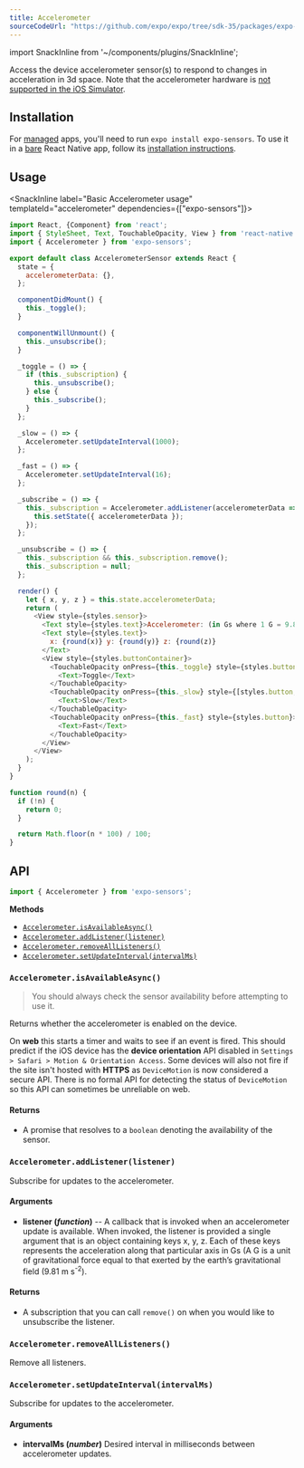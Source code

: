 ```yaml
---
title: Accelerometer
sourceCodeUrl: "https://github.com/expo/expo/tree/sdk-35/packages/expo-sensors"
---
```


import SnackInline from '~/components/plugins/SnackInline';


Access the device accelerometer sensor(s) to respond to changes in acceleration in 3d space. Note that the accelerometer hardware is [not supported in the iOS Simulator](../../workflow/ios-simulator/#limitations).

## Installation

For [managed](../../introduction/managed-vs-bare/#managed-workflow) apps, you'll need to run `expo install expo-sensors`. To use it in a [bare](../../introduction/managed-vs-bare/#bare-workflow) React Native app, follow its [installation instructions](https://github.com/expo/expo/tree/master/packages/expo-sensors).

## Usage

<SnackInline label="Basic Accelerometer usage" templateId="accelerometer" dependencies={["expo-sensors"]}>

```javascript
import React, {Component} from 'react';
import { StyleSheet, Text, TouchableOpacity, View } from 'react-native';
import { Accelerometer } from 'expo-sensors';

export default class AccelerometerSensor extends React {
  state = {
    accelerometerData: {},
  };

  componentDidMount() {
    this._toggle();
  }

  componentWillUnmount() {
    this._unsubscribe();
  }

  _toggle = () => {
    if (this._subscription) {
      this._unsubscribe();
    } else {
      this._subscribe();
    }
  };

  _slow = () => {
    Accelerometer.setUpdateInterval(1000);
  };

  _fast = () => {
    Accelerometer.setUpdateInterval(16);
  };

  _subscribe = () => {
    this._subscription = Accelerometer.addListener(accelerometerData => {
      this.setState({ accelerometerData });
    });
  };

  _unsubscribe = () => {
    this._subscription && this._subscription.remove();
    this._subscription = null;
  };

  render() {
    let { x, y, z } = this.state.accelerometerData;
    return (
      <View style={styles.sensor}>
        <Text style={styles.text}>Accelerometer: (in Gs where 1 G = 9.81 m s^-2)</Text>
        <Text style={styles.text}>
          x: {round(x)} y: {round(y)} z: {round(z)}
        </Text>
        <View style={styles.buttonContainer}>
          <TouchableOpacity onPress={this._toggle} style={styles.button}>
            <Text>Toggle</Text>
          </TouchableOpacity>
          <TouchableOpacity onPress={this._slow} style={[styles.button, styles.middleButton]}>
            <Text>Slow</Text>
          </TouchableOpacity>
          <TouchableOpacity onPress={this._fast} style={styles.button}>
            <Text>Fast</Text>
          </TouchableOpacity>
        </View>
      </View>
    );
  }
}

function round(n) {
  if (!n) {
    return 0;
  }

  return Math.floor(n * 100) / 100;
}
``` 
</SnackInline>

## API

```js
import { Accelerometer } from 'expo-sensors';
```

**Methods**

- [`Accelerometer.isAvailableAsync()`](#accelerometerisavailableasync)
- [`Accelerometer.addListener(listener)`](#accelerometeraddlistener)
- [`Accelerometer.removeAllListeners()`](#accelerometerremovealllisteners)
- [`Accelerometer.setUpdateInterval(intervalMs)`](#accelerometersetupdateintervalintervalms)

### `Accelerometer.isAvailableAsync()`

> You should always check the sensor availability before attempting to use it.

Returns whether the accelerometer is enabled on the device.

On **web** this starts a timer and waits to see if an event is fired. This should predict if the iOS device has the **device orientation** API disabled in `Settings > Safari > Motion & Orientation Access`. Some devices will also not fire if the site isn't hosted with **HTTPS** as `DeviceMotion` is now considered a secure API. There is no formal API for detecting the status of `DeviceMotion` so this API can sometimes be unreliable on web.

#### Returns

- A promise that resolves to a `boolean` denoting the availability of the sensor.

### `Accelerometer.addListener(listener)`

Subscribe for updates to the accelerometer.

#### Arguments

- **listener (_function_)** -- A callback that is invoked when an
  accelerometer update is available. When invoked, the listener is
  provided a single argument that is an object containing keys x, y,
  z. Each of these keys represents the acceleration along that particular axis in Gs (A G is a unit of gravitational force equal to that exerted by the earth’s gravitational field (9.81 m s<sup>-2</sup>).

#### Returns

- A subscription that you can call `remove()` on when you
  would like to unsubscribe the listener.

### `Accelerometer.removeAllListeners()`

Remove all listeners.

### `Accelerometer.setUpdateInterval(intervalMs)`

Subscribe for updates to the accelerometer.

#### Arguments

- **intervalMs (_number_)** Desired interval in milliseconds between
  accelerometer updates.
